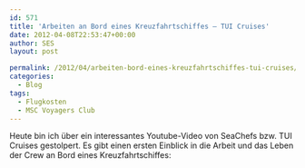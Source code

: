```yaml
---
id: 571
title: 'Arbeiten an Bord eines Kreuzfahrtschiffes – TUI Cruises'
date: 2012-04-08T22:53:47+00:00
author: SES
layout: post

permalink: /2012/04/arbeiten-bord-eines-kreuzfahrtschiffes-tui-cruises/
categories:
  - Blog
tags:
  - Flugkosten
  - MSC Voyagers Club
---
```

Heute bin ich über ein interessantes Youtube-Video von SeaChefs bzw. TUI Cruises gestolpert. Es gibt einen ersten Einblick in die Arbeit und das Leben der Crew an Bord eines Kreuzfahrtschiffes:

